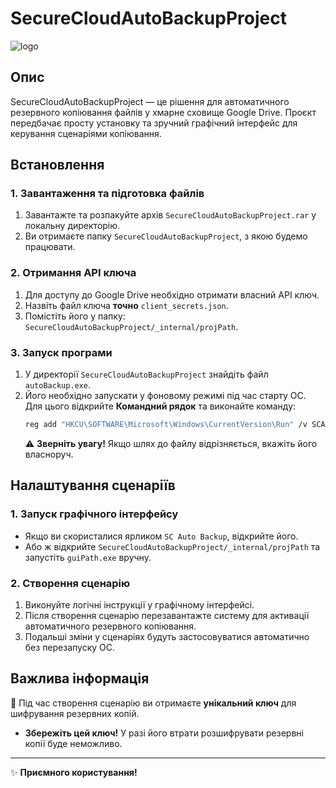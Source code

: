 # SecureCloudAutoBackupProject

![logo](https://github.com/user-attachments/assets/c3e8294d-9bcb-4547-b68d-49c42827bf31)

## Опис
SecureCloudAutoBackupProject — це рішення для автоматичного резервного копіювання файлів у хмарне сховище Google Drive. Проєкт передбачає просту установку та зручний графічний інтерфейс для керування сценаріями копіювання.

## Встановлення

### 1. Завантаження та підготовка файлів
1. Завантажте та розпакуйте архів `SecureCloudAutoBackupProject.rar` у локальну директорію.
2. Ви отримаєте папку `SecureCloudAutoBackupProject`, з якою будемо працювати.

### 2. Отримання API ключа
1. Для доступу до Google Drive необхідно отримати власний API ключ.
2. Назвіть файл ключа **точно** `client_secrets.json`.
3. Помістіть його у папку: `SecureCloudAutoBackupProject/_internal/projPath`.

### 3. Запуск програми
1. У директорії `SecureCloudAutoBackupProject` знайдіть файл `autoBackup.exe`.
2. Його необхідно запускати у фоновому режимі під час старту ОС. Для цього відкрийте **Командний рядок** та виконайте команду:
   ```sh
   reg add "HKCU\SOFTWARE\Microsoft\Windows\CurrentVersion\Run" /v SCAutoBackup /t REG_SZ /d "C:\SecureCloudAutoBackupProject\autoBackup.exe" /f
   ```
   ⚠ **Зверніть увагу!** Якщо шлях до файлу відрізняється, вкажіть його власноруч.

## Налаштування сценаріїв

### 1. Запуск графічного інтерфейсу
- Якщо ви скористалися ярликом `SC Auto Backup`, відкрийте його.
- Або ж відкрийте `SecureCloudAutoBackupProject/_internal/projPath` та запустіть `guiPath.exe` вручну.

### 2. Створення сценарію
1. Виконуйте логічні інструкції у графічному інтерфейсі.
2. Після створення сценарію перезавантажте систему для активації автоматичного резервного копіювання.
3. Подальші зміни у сценаріях будуть застосовуватися автоматично без перезапуску ОС.

## Важлива інформація
🔑 Під час створення сценарію ви отримаєте **унікальний ключ** для шифрування резервних копій.
- **Збережіть цей ключ!** У разі його втрати розшифрувати резервні копії буде неможливо.

---

✨ **Приємного користування!**
